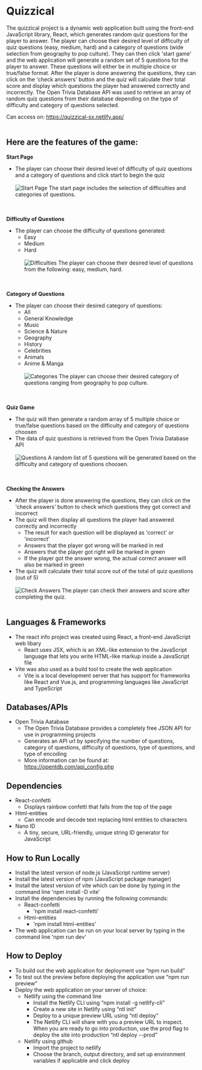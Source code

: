 # Quizzical

The quizzical project is a dynamic web application built using the front-end JavaScript library, React, which generates random quiz questions for the player to answer. The player can choose their desired level of difficulty of quiz questions (easy, medium, hard) and a category of questions (wide selection from geography to pop culture). They can then click 'start game' and the web application will generate a random set of 5 questions for the player to answer. These questions will either be in multiple choice or true/false format. After the player is done answering the questions, they can click on the 'check answers' button and the quiz will calculate their total score and display which questions the player had answered correctly and incorrectly. The Open Trivia Database API was used to retrieve an array of random quiz questions from their database depending on the type of difficulty and category of questions selected.
&nbsp;

Can access on: https://quizzical-sx.netlify.app/
<br><br>

## Here are the features of the game:

**Start Page**
  - The player can choose their desired level of difficulty of quiz questions and a category of questions and click start to begin the quiz
<br><br>
![Start Page](./images/start-page.png?raw=true "Start Page")
The start page includes the selection of difficulties and categories of questions.
<br><br>
&nbsp;

**Difficulty of Questions**
  - The player can choose the difficulty of questions generated:
    - Easy
    - Medium
    - Hard
<br><br>
![Difficulties](./images/difficulties.png?raw=true "Difficulties")
The player can choose their desired level of questions from the following: easy, medium, hard.
<br><br>
&nbsp;

**Category of Questions**
  - The player can choose their desired category of questions:
    - All
    - General Knowledge
    - Music
    - Science & Nature
    - Geography
    - History
    - Celebrities
    - Animals
    - Anime & Manga
<br><br>
![Categories](./images/categories.png?raw=true "Categories")
The player can choose their desired category of questions ranging from geography to pop culture.
<br><br>
&nbsp;

**Quiz Game**
 - The quiz will then generate a random array of 5 multiple choice or true/false questions based on the difficulty and category of questions choosen
 - The data of quiz questions is retrieved from the Open Trivia Database API 
<br><br>
![Questions](./images/questions.png?raw=true "Questions")
A random list of 5 questions will be generated based on the difficulty and category of questions choosen.
<br><br>
&nbsp;

**Checking the Answers**
 - After the player is done answering the questions, they can click on the 'check answers' button to check which questions they got correct and incorrect
 - The quiz will then display all questions the player had answered correctly and incorrectly
   - The result for each question will be displayed as 'correct' or 'incorrect' 
   - Answers that the player got wrong will be marked in red
   - Answers that the player got right will be marked in green
   - If the player got the answer wrong, the actual correct answer will also be marked in green
 -  The quiz will calculate their total score out of the total of quiz questions (out of 5)
<br><br>
![Check Answers](./images/check-answers.png?raw=true "Check Answers")
The player can check their answers and score after completing the quiz.
<br><br>

## Languages & Frameworks
- The react info project was created using React, a front-end JavaScript web libary
  - React uses JSX, which is an XML-like extension to the JavaScript language that lets you write HTML-like markup inside a JavaScript file
- Vite was also used as a build tool to create the web application
  - Vite is a local development server that has support for frameworks like React and Vue.js, and programming languages like JavaScript and TypeScript 

## Databases/APIs 
  - Open Trivia Aatabase
    - The Open Trivia Database provides a completely free JSON API for use in programming projects
    - Generates an API url by specifying the number of questions, category of questions, difficulty of questions, type of questions, and type of encoding
    - More information can be found at: https://opentdb.com/api_config.php
      
## Dependencies 
  - React-confetti
    - Displays rainbow confetti that falls from the top of the page
  - Html-entities
    - Can encode and decode text replacing html entities to characters
  - Nano ID
    - A tiny, secure, URL-friendly, unique string ID generator for JavaScript
      
## How to Run Locally
- Install the latest version of node.js (JavaScript runtime server)
- Install the latest version of npm (JavaScript package manager)
- Install the latest version of vite which can be done by typing in the command line 'npm install -D vite'
- Install the dependencies by running the following commands:
  - React-confetti
    - 'npm install react-confetti'
  - Html-entities
    - 'npm install html-entities'
- The web application can be run on your local server by typing in the command line 'npm run dev'

## How to Deploy
- To build out the web application for deployment use “npm run build”
- To test out the preview before deploying the application use “npm run preview”
- Deploy the web application on your server of choice:
  - Netlify using the command line
    - Install the Netlify CLI using “npm install -g netlify-cli”
    - Create a new site in Netlify using “ntl init”
    - Deploy to a unique preview URL using “ntl deploy”
    - The Netlify CLI will share with you a preview URL to inspect. When you are ready to go into production, use the prod flag to deploy the site into production “ntl deploy --prod”
  - Netlify using github
    - Import the project to netlify
    - Choose the branch, output directory, and set up environment variables if applicable and click deploy

